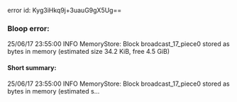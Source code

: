 error id: Kyg3iHkq9j+3uauG9gX5Ug==
### Bloop error:

25/06/17 23:55:00 INFO MemoryStore: Block broadcast_17_piece0 stored as bytes in memory (estimated size 34.2 KiB, free 4.5 GiB)
#### Short summary: 

25/06/17 23:55:00 INFO MemoryStore: Block broadcast_17_piece0 stored as bytes in memory (estimated s...